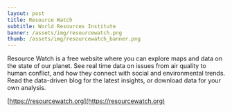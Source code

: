 ```yaml
---
layout: post
title: Resource Watch
subtitle: World Resources Institute
banner: /assets/img/resourcewatch.png
thumb: /assets/img/resourcewatch_banner.png
---
```


Resource Watch is a free website where you can explore maps and data on the state of our planet. See real time data on issues from air quality to human conflict, and how they connect with social and environmental trends. Read the data-driven blog for the latest insights, or download data for your own analysis.

[https://resourcewatch.org](https://resourcewatch.org)
